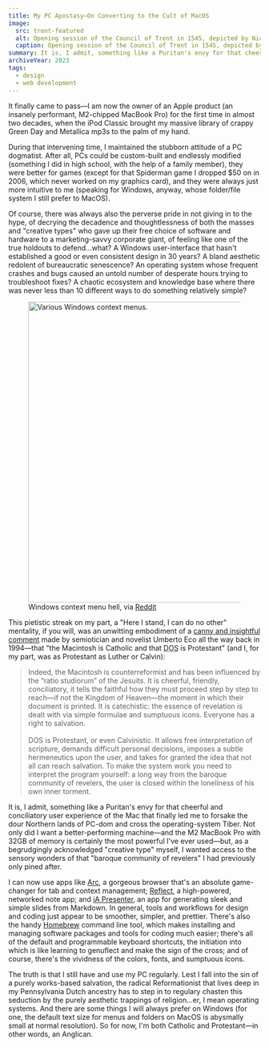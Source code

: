 ```yaml
---
title: My PC Apostasy—On Converting to the Cult of MacOS
image:
  src: trent-featured
  alt: Opening session of the Council of Trent in 1545, depicted by Nicolò Dorigati, 1711, with runner from Apple's 1984 commercial superimposed over the altar.
  caption: Opening session of the Council of Trent in 1545, depicted by Nicolò Dorigati, 1711, with runner from Apple's 1984 commercial superimposed over the altar.
summary: It is, I admit, something like a Puritan's envy for that cheerful and conciliatory user experience of the Mac that finally led me to forsake the dour Northern lands of PC-dom and to cross the operating-system Tiber.
archiveYear: 2023
tags:
  - design
  - web development
---
```


It finally came to pass—I am now the owner of an Apple product (an insanely performant, M2-chipped MacBook Pro) for the first time in almost two decades, when the iPod Classic brought my massive library of crappy Green Day and Metallica mp3s to the palm of my hand.

During that intervening time, I maintained the stubborn attitude of a PC dogmatist. After all, PCs could be custom-built and endlessly modified (something I did in high school, with the help of a family member), they were better for games (except for that Spiderman game I dropped $50 on in 2006, which never worked on my graphics card), and they were always just more intuitive to me (speaking for Windows, anyway, whose folder/file system I still prefer to MacOS).

Of course, there was always also the perverse pride in not giving in to the hype, of decrying the decadence and thoughtlessness of both the masses and "creative types" who gave up their free choice of software and hardware to a marketing-savvy corporate giant, of feeling like one of the true holdouts to defend...what? A Windows user-interface that hasn't established a good or even consistent design in 30 years? A bland aesthetic redolent of bureaucratic senescence? An operating system whose frequent crashes and bugs caused an untold number of desperate hours trying to troubleshoot fixes? A chaotic ecosystem and knowledge base where there was never less than 10 different ways to do something relatively simple?

<figure>
    <img src="/img/posts/windows-menu-regular.webp" alt="Various Windows context menus." width="600" loading="lazy" decoding="async" />
    <figcaption>Windows context menu hell, via <a href="https://www.reddit.com/r/Windows10/comments/l5ohwj/all_different_default_windows_10_context_menu/">Reddit</a></figcaption>
</figure>

This pietistic streak on my part, a "Here I stand, I can do no other" mentality, if you will, was an unwitting embodiment of a [canny and insightful comment](https://www.simongrant.org/web/eco.html) made by semiotician and novelist Umberto Eco all the way back in 1994—that "the Macintosh is Catholic and that <abbr title="(Microsoft) Disk Operating System">DOS</abbr> is Protestant" (and I, for my part, was as Protestant as Luther or Calvin):

> Indeed, the Macintosh is counterreformist and has been influenced by the “ratio studiorum” of the Jesuits. It is cheerful, friendly, conciliatory, it tells the faithful how they must proceed step by step to reach—if not the Kingdom of Heaven—the moment in which their document is printed. It is catechistic: the essence of revelation is dealt with via simple formulae and sumptuous icons. Everyone has a right to salvation.<br><br>DOS is Protestant, or even Calvinistic. It allows free interpretation of scripture, demands difficult personal decisions, imposes a subtle hermeneutics upon the user, and takes for granted the idea that not all can reach salvation. To make the system work you need to interpret the program yourself: a long way from the baroque community of revelers, the user is closed within the loneliness of his own inner torment.

It is, I admit, something like a Puritan's envy for that cheerful and conciliatory user experience of the Mac that finally led me to forsake the dour Northern lands of PC-dom and cross the operating-system Tiber. Not only did I want a better-performing machine—and the M2 MacBook Pro with 32GB of memory is certainly the most powerful I've ever used—but, as a begrudgingly acknowledged "creative type" myself, I wanted access to the sensory wonders of that "baroque community of revelers" I had previously only pined after.

I can now use apps like [Arc](https://arc.net/), a gorgeous browser that's an absolute game-changer for tab and context management; [Reflect](https://reflect.app/), a high-powered, networked note app; and [iA Presenter](https://ia.net/presenter), an app for generating sleek and simple slides from Markdown. In general, tools and workflows for design and coding just appear to be smoother, simpler, and prettier. There's also the handy [Homebrew](https://brew.sh/) command line tool, which makes installing and managing software packages and tools for coding much easier; there's all of the default and programmable keyboard shortcuts, the initiation into which is like learning to genuflect and make the sign of the cross; and of course, there's the vividness of the colors, fonts, and sumptuous icons.

The truth is that I still have and use my PC regularly. Lest I fall into the sin of a purely works-based salvation, the radical Reformationist that lives deep in my Pennsylvania Dutch ancestry has to step in to regulary chasten this seduction by the purely aesthetic trappings of religion...er, I mean operating systems. And there are some things I will always prefer on Windows (for one, the default text size for menus and folders on MacOS is abysmally small at normal resolution). So for now, I'm both Catholic and Protestant—in other words, an Anglican.
